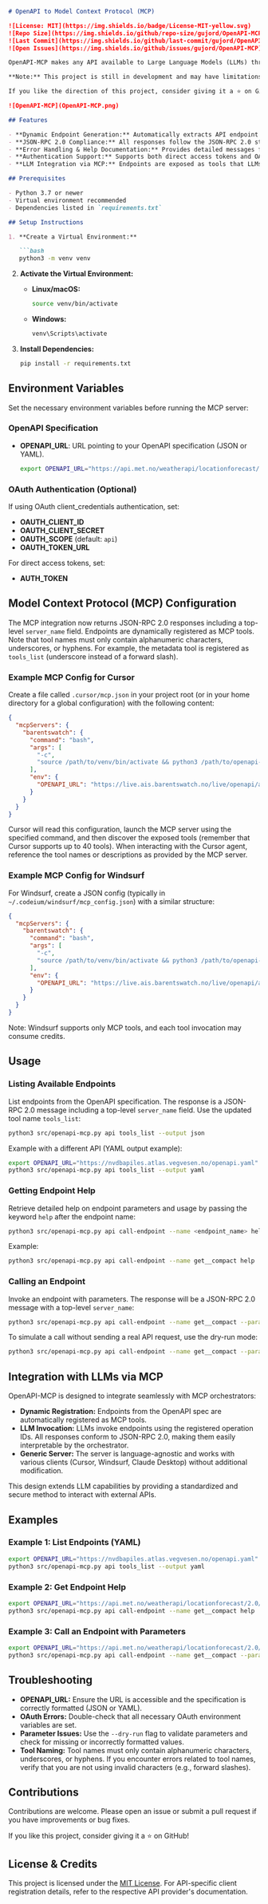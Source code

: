 ```markdown
# OpenAPI to Model Context Protocol (MCP)

![License: MIT](https://img.shields.io/badge/License-MIT-yellow.svg)
![Repo Size](https://img.shields.io/github/repo-size/gujord/OpenAPI-MCP)
![Last Commit](https://img.shields.io/github/last-commit/gujord/OpenAPI-MCP)
![Open Issues](https://img.shields.io/github/issues/gujord/OpenAPI-MCP)

OpenAPI-MCP makes any API available to Large Language Models (LLMs) through the Model Context Protocol (MCP). It automatically loads OpenAPI/Swagger specifications and dynamically registers endpoints as callable MCP tools. The MCP server responds in JSON-RPC 2.0 format and includes a top-level `server_name` field, making it straightforward for orchestrators like Cursor, Windsurf, and Claude Desktop to discover and invoke API endpoints.

**Note:** This project is still in development and may have limitations or bugs. Use with caution.

If you like the direction of this project, consider giving it a ⭐ on GitHub!

![OpenAPI-MCP](OpenAPI-MCP.png)

## Features

- **Dynamic Endpoint Generation:** Automatically extracts API endpoint details from OpenAPI specifications (JSON/YAML) and registers them as MCP tools.
- **JSON-RPC 2.0 Compliance:** All responses follow the JSON-RPC 2.0 standard with a top-level `server_name` field.
- **Error Handling & Help Documentation:** Provides detailed messages for missing parameters, unknown endpoints, or API errors.
- **Authentication Support:** Supports both direct access tokens and OAuth client_credentials authentication.
- **LLM Integration via MCP:** Endpoints are exposed as tools that LLMs can invoke. The generic MCP server output is compatible with integrations like Cursor, Windsurf, and Claude Desktop.

## Prerequisites

- Python 3.7 or newer
- Virtual environment recommended
- Dependencies listed in `requirements.txt`

## Setup Instructions

1. **Create a Virtual Environment:**

   ```bash
   python3 -m venv venv
   ```

2. **Activate the Virtual Environment:**

   - **Linux/macOS:**

     ```bash
     source venv/bin/activate
     ```

   - **Windows:**

     ```bash
     venv\Scripts\activate
     ```

3. **Install Dependencies:**

   ```bash
   pip install -r requirements.txt
   ```

## Environment Variables

Set the necessary environment variables before running the MCP server:

### OpenAPI Specification

- **OPENAPI_URL**: URL pointing to your OpenAPI specification (JSON or YAML).

  ```bash
  export OPENAPI_URL="https://api.met.no/weatherapi/locationforecast/2.0/swagger"
  ```

### OAuth Authentication (Optional)

If using OAuth client_credentials authentication, set:

- **OAUTH_CLIENT_ID**
- **OAUTH_CLIENT_SECRET**
- **OAUTH_SCOPE** (default: `api`)
- **OAUTH_TOKEN_URL**

For direct access tokens, set:

- **AUTH_TOKEN**

## Model Context Protocol (MCP) Configuration

The MCP integration now returns JSON-RPC 2.0 responses including a top-level `server_name` field. Endpoints are dynamically registered as MCP tools. Note that tool names must only contain alphanumeric characters, underscores, or hyphens. For example, the metadata tool is registered as `tools_list` (underscore instead of a forward slash).

### Example MCP Config for Cursor

Create a file called `.cursor/mcp.json` in your project root (or in your home directory for a global configuration) with the following content:

```json
{
  "mcpServers": {
    "barentswatch": {
      "command": "bash",
      "args": [
        "-c",
        "source /path/to/venv/bin/activate && python3 /path/to/openapi-mcp.py --server barentswatch --openapi-url 'https://live.ais.barentswatch.no/live/openapi/ais/openapi.json' api tools_list"
      ],
      "env": {
        "OPENAPI_URL": "https://live.ais.barentswatch.no/live/openapi/ais/openapi.json"
      }
    }
  }
}
```

Cursor will read this configuration, launch the MCP server using the specified command, and then discover the exposed tools (remember that Cursor supports up to 40 tools). When interacting with the Cursor agent, reference the tool names or descriptions as provided by the MCP server.

### Example MCP Config for Windsurf

For Windsurf, create a JSON config (typically in `~/.codeium/windsurf/mcp_config.json`) with a similar structure:

```json
{
  "mcpServers": {
    "barentswatch": {
      "command": "bash",
      "args": [
        "-c",
        "source /path/to/venv/bin/activate && python3 /path/to/openapi-mcp.py --server barentswatch --openapi-url 'https://live.ais.barentswatch.no/live/openapi/ais/openapi.json' api tools_list"
      ],
      "env": {
        "OPENAPI_URL": "https://live.ais.barentswatch.no/live/openapi/ais/openapi.json"
      }
    }
  }
}
```

Note: Windsurf supports only MCP tools, and each tool invocation may consume credits.

## Usage

### Listing Available Endpoints

List endpoints from the OpenAPI specification. The response is a JSON-RPC 2.0 message including a top-level `server_name` field. Use the updated tool name `tools_list`:

```bash
python3 src/openapi-mcp.py api tools_list --output json
```

Example with a different API (YAML output example):

```bash
export OPENAPI_URL="https://nvdbapiles.atlas.vegvesen.no/openapi.yaml"
python3 src/openapi-mcp.py api tools_list --output yaml
```

### Getting Endpoint Help

Retrieve detailed help on endpoint parameters and usage by passing the keyword `help` after the endpoint name:

```bash
python3 src/openapi-mcp.py api call-endpoint --name <endpoint_name> help
```

Example:

```bash
python3 src/openapi-mcp.py api call-endpoint --name get__compact help
```

### Calling an Endpoint

Invoke an endpoint with parameters. The response will be a JSON-RPC 2.0 message with a top-level `server_name`:

```bash
python3 src/openapi-mcp.py api call-endpoint --name get__compact --param lat=60 --param lon=10
```

To simulate a call without sending a real API request, use the dry-run mode:

```bash
python3 src/openapi-mcp.py api call-endpoint --name get__compact --param lat=60 --param lon=10 --dry-run
```

## Integration with LLMs via MCP

OpenAPI-MCP is designed to integrate seamlessly with MCP orchestrators:

- **Dynamic Registration:** Endpoints from the OpenAPI spec are automatically registered as MCP tools.
- **LLM Invocation:** LLMs invoke endpoints using the registered operation IDs. All responses conform to JSON-RPC 2.0, making them easily interpretable by the orchestrator.
- **Generic Server:** The server is language-agnostic and works with various clients (Cursor, Windsurf, Claude Desktop) without additional modification.

This design extends LLM capabilities by providing a standardized and secure method to interact with external APIs.

## Examples

### Example 1: List Endpoints (YAML)

```bash
export OPENAPI_URL="https://nvdbapiles.atlas.vegvesen.no/openapi.yaml"
python3 src/openapi-mcp.py api tools_list --output yaml
```

### Example 2: Get Endpoint Help

```bash
export OPENAPI_URL="https://api.met.no/weatherapi/locationforecast/2.0/swagger"
python3 src/openapi-mcp.py api call-endpoint --name get__compact help
```

### Example 3: Call an Endpoint with Parameters

```bash
export OPENAPI_URL="https://api.met.no/weatherapi/locationforecast/2.0/swagger"
python3 src/openapi-mcp.py api call-endpoint --name get__compact --param lat=60 --param lon=10
```

## Troubleshooting

- **OPENAPI_URL:** Ensure the URL is accessible and the specification is correctly formatted (JSON or YAML).
- **OAuth Errors:** Double-check that all necessary OAuth environment variables are set.
- **Parameter Issues:** Use the `--dry-run` flag to validate parameters and check for missing or incorrectly formatted values.
- **Tool Naming:** Tool names must only contain alphanumeric characters, underscores, or hyphens. If you encounter errors related to tool names, verify that you are not using invalid characters (e.g., forward slashes).

## Contributions

Contributions are welcome. Please open an issue or submit a pull request if you have improvements or bug fixes.

If you like this project, consider giving it a ⭐ on GitHub!

## License & Credits

This project is licensed under the [MIT License](LICENSE). For API-specific client registration details, refer to the respective API provider's documentation.
```
